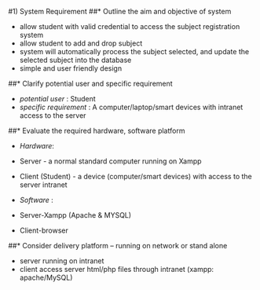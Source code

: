 #1) System Requirement
##* Outline the aim and objective of system 
- allow student with valid credential to access the subject registration system
- allow student to add and drop subject 
- system will automatically process the subject selected, and update the selected subject into the database
- simple and user friendly design

##* Clarify potential user and specific requirement
- *potential user* : Student
- *specific requirement* : A computer/laptop/smart devices with intranet access to the server

##* Evaluate the required hardware, software platform 
- *Hardware*: 
- Server           - a normal standard computer running on Xampp
- Client (Student) - a device (computer/smart devices) with access to the server intranet

- *Software* : 
- Server-Xampp (Apache & MYSQL)
- Client-browser


##* Consider delivery platform – running on network or stand alone
- server running on intranet
- client access server html/php files through intranet (xampp: apache/MySQL)
